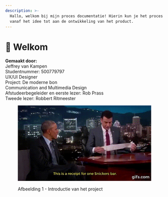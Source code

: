 ```yaml
---
description: >-
  Hallo, welkom bij mijn proces documentatie! Hierin kun je het proces bekijken
  vanaf het idee tot aan de ontwikkeling van het product.
---
```


# 👋 Welkom

**Gemaakt door:**\
Jeffrey van Kampen\
Studentnummer: 500779797 \
UX/UI Designer\
Project: De moderne bon\
Communication and Multimedia Design\
Afstudeerbegeleider en eerste lezer: Rob Prass\
Tweede lezer: Robbert Ritmeester



<figure><img src=".gitbook/assets/J6RMGJ.gif" alt=""><figcaption><p>Afbeelding 1 - Introductie van het project</p></figcaption></figure>
